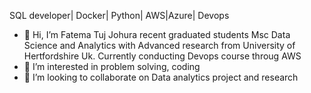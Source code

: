 SQL developer| Docker| Python| AWS|Azure| Devops

- 👋 Hi, I’m Fatema Tuj Johura recent graduated students Msc Data Science and Analytics with Advanced research from University of Hertfordshire Uk. Currently conducting Devops course throug AWS
- 👀 I’m interested in problem solving, coding
- 💞️ I’m looking to collaborate on Data analytics project and research
  

<!---
fatema1996/fatema1996 is a ✨ special ✨ repository because its `README.md` (this file) appears on your GitHub profile.
You can click the Preview link to take a look at your changes.
--->
